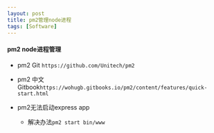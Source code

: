 ```yaml
---
layout: post
title: pm2管理node进程
tags: [Software]
---
```


#### pm2 node进程管理

- pm2 Git `https://github.com/Unitech/pm2`
- pm2 中文Gitbook`https://wohugb.gitbooks.io/pm2/content/features/quick-start.html`


- pm2无法启动express app
  - 解决办法`pm2 start bin/www`


